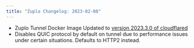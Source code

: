 ```yaml
---
title: "Zuplo Changelog: 2023-02-08"
---
```


- Zuplo Tunnel Docker Image Updated to
  [version 2023.3.0 of cloudflared](https://github.com/cloudflare/cloudflared/blob/master/RELEASE_NOTES)
- Disables QUIC protocol by default on tunnel due to performance issues under
  certain situations. Defaults to HTTP2 instead.
